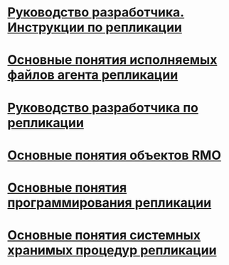 # [Руководство разработчика. Инструкции по репликации](developer-s-guide-how-to-topics-replication.md)
# [Основные понятия исполняемых файлов агента репликации](replication-agent-executables-concepts.md)
# [Руководство разработчика по репликации](replication-developer-documentation.md)
# [Основные понятия объектов RMO](replication-management-objects-concepts.md)
# [Основные понятия программирования репликации](replication-programming-concepts.md)
# [Основные понятия системных хранимых процедур репликации](replication-system-stored-procedures-concepts.md)
